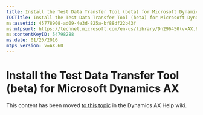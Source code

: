 ```yaml
---
title: Install the Test Data Transfer Tool (beta) for Microsoft Dynamics AX
TOCTitle: Install the Test Data Transfer Tool (beta) for Microsoft Dynamics AX
ms:assetid: 45778908-ad09-4e3d-825a-bf88df22b43f
ms:mtpsurl: https://technet.microsoft.com/en-us/library/Dn296450(v=AX.60)
ms:contentKeyID: 54798288
ms.date: 01/20/2016
mtps_version: v=AX.60
---
```


# Install the Test Data Transfer Tool (beta) for Microsoft Dynamics AX 


This content has been moved [to this topic](https://ax.help.dynamics.com/en/wiki/install-the-test-data-transfer-tool-beta-for-microsoft-dynamics-ax/) in the Dynamics AX Help wiki.

  


